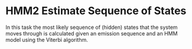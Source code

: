 # HMM2 Estimate Sequence of States
In this task the most likely sequence of (hidden) states that the system moves through is calculated given an emission sequence and an HMM model using the Viterbi algorithm.
